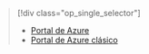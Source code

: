> [!div class="op_single_selector"]
> * [Portal de Azure](../articles/storage/storage-monitoring-diagnosing-troubleshooting.md)
> * [Portal de Azure clásico](../articles/storage/storage-monitoring-diagnosing-troubleshooting-classic-portal.md)
> 
> 

